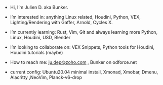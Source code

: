 - Hi, I’m Julien D. aka Bunker.
- I’m interested in: anything Linux related, Houdini, Python, VEX, Lighting/Rendering with Gaffer, Arnold, Cycles X.
- I’m currently learning: Rust, Vim, Git and always learning more Python, Linux, Houdini, USD, Blender
- I’m looking to collaborate on: VEX Snippets, Python tools for Houdini, Houdini tutorials (maybe)
- How to reach me: ju.dep@zoho.com , Bunker on odforce.net

- current config: Ubuntu20.04 minimal install, Xmonad, Xmobar, Dmenu, Alacritty ,NeoVim, Planck-v6-drop
<!---
jdvfx/jdvfx is a ✨ special ✨ repository because its `README.md` (this file) appears on your GitHub profile.
You can click the Preview link to take a look at your changes.
--->
